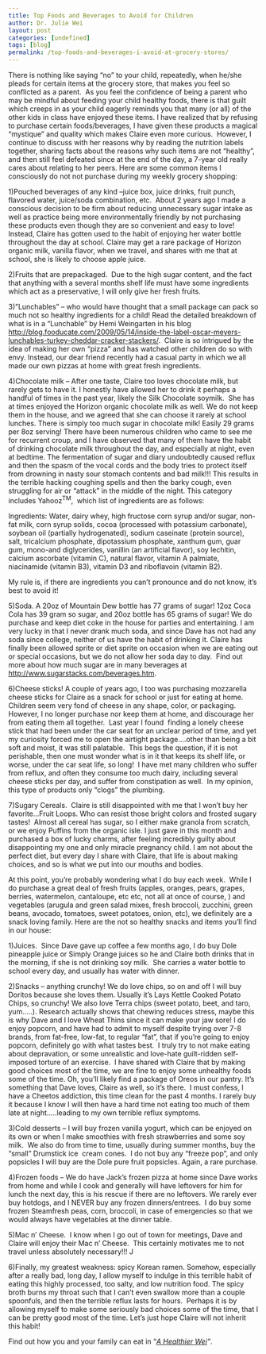 ```yaml
---
title: Top Foods and Beverages to Avoid for Children
author: Dr. Julie Wei
layout: post
categories: [undefined]
tags: [blog]
permalink: /top-foods-and-beverages-i-avoid-at-grocery-stores/
---
```

There is nothing like saying “no” to your child, repeatedly, when he/she pleads for certain items at the grocery store, that makes you feel so conflicted as a parent.  As you feel the confidence of being a parent who may be mindful about feeding your child healthy foods, there is that guilt which creeps in as your child eagerly reminds you that many (or all) of the other kids in class have enjoyed these items. I have realized that by refusing to purchase certain foods/beverages, I have given these products a magical “mystique” and quality which makes Claire even more curious.  However, I continue to discuss with her reasons why by reading the nutrition labels together, sharing facts about the reasons why such items are not “healthy”, and then still feel defeated since at the end of the day, a 7-year old really cares about relating to her peers. Here are some common items I consciously do not not purchase during my weekly grocery shopping:

1)Pouched beverages of any kind –juice box, juice drinks, fruit punch, flavored water, juice/soda combination, etc.  About 2 years ago I made a conscious decision to be firm about reducing unnecessary sugar intake as well as practice being more environmentally friendly by not purchasing these products even though they are so convenient and easy to love! Instead, Claire has gotten used to the habit of enjoying her water bottle throughout the day at school. Claire may get a rare package of Horizon organic milk, vanilla flavor, when we travel, and shares with me that at school, she is likely to choose apple juice.

2)Fruits that are prepackaged.  Due to the high sugar content, and the fact that anything with a several months shelf life must have some ingredients which act as a preservative, I will only give her fresh fruits.

3)”Lunchables” – who would have thought that a small package can pack so much not so healthy ingredients for a child! Read the detailed breakdown of what is in a “Lunchable” by Hemi Weingarten in his blog <http://blog.fooducate.com/2009/05/14/inside-the-label-oscar-meyers-lunchables-turkey-cheddar-cracker-stackers/>.  Claire is so intrigued by the idea of making her own “pizza” and has watched other children do so with envy. Instead, our dear friend recently had a casual party in which we all made our own pizzas at home with great fresh ingredients.

4)Chocolate milk – After one taste, Claire too loves chocolate milk, but rarely gets to have it. I honestly have allowed her to drink it perhaps a handful of times in the past year, likely the Silk Chocolate soymilk.  She has at times enjoyed the Horizon organic chocolate milk as well. We do not keep them in the house, and we agreed that she can choose it rarely at school lunches. There is simply too much sugar in chocolate milk! Easily 29 grams per 8oz serving! There have been numerous children who came to see me for recurrent croup, and I have observed that many of them have the habit of drinking chocolate milk throughout the day, and especially at night, even at bedtime. The fermentation of sugar and diary undoubtedly caused reflux and then the spasm of the vocal cords and the body tries to protect itself from drowning in nasty sour stomach contents and bad milk!!! This results in the terrible hacking coughing spells and then the barky cough, even struggling for air or “attack” in the middle of the night. This category includes Yahooz<sup>TM</sup>,  which list of ingredients are as follows:

Ingredients: Water, dairy whey, high fructose corn syrup and/or sugar, non-fat milk, corn syrup solids, cocoa (processed with potassium carbonate), soybean oil (partially hydrogenated), sodium caseinate (protein source), salt, tricalcium phosphate, dipotassium phosphate, xanthum gum, guar gum, mono-and diglycerides, vanillin (an artificial flavor), soy lechitin, calcium ascorbate (vitamin C), natural flavor, vitamin A palmiate, niacinamide (vitamin B3), vitamin D3 and riboflavoin (vitamin B2).

My rule is, if there are ingredients you can’t pronounce and do not know, it’s best to avoid it!

5)Soda. A 20oz of Mountain Dew bottle has 77 grams of sugar! 12oz Coca Cola has 39 gram so sugar, and 20oz bottle has 65 grams of sugar! We do purchase and keep diet coke in the house for parties and entertaining. I am very lucky in that I never drank much soda, and since Dave has not had any soda since college, neither of us have the habit of drinking it. Claire has finally been allowed sprite or diet sprite on occasion when we are eating out or special occasions, but we do not allow her soda day to day.  Find out more about how much sugar are in many beverages at <http://www.sugarstacks.com/beverages.htm>.

6)Cheese sticks! A couple of years ago, I too was purchasing mozzarella cheese sticks for Claire as a snack for school or just for eating at home. Children seem very fond of cheese in any shape, color, or packaging. However, I no longer purchase nor keep them at home, and discourage her from eating them all together.  Last year I found  finding a lonely cheese stick that had been under the car seat for an unclear period of time, and yet my curiosity forced me to open the airtight package….other than being a bit soft and moist, it was still palatable.  This begs the question, if it is not perishable, then one must wonder what is in it that keeps its shelf life, or worse, under the car seat life, so long!  I have met many children who suffer from reflux, and often they consume too much dairy, including several cheese sticks per day, and suffer from constipation as well.  In my opinion, this type of products only “clogs” the plumbing.

7)Sugary Cereals.  Claire is still disappointed with me that I won’t buy her favorite…Fruit Loops. Who can resist those bright colors and frosted sugary tastes!  Almost all cereal has sugar, so I either make granola from scratch, or we enjoy Puffins from the organic isle. I just gave in this month and purchased a box of lucky charms, after feeling incredibly guilty about disappointing my one and only miracle pregnancy child. I am not about the perfect diet, but every day I share with Claire, that life is about making choices, and so is what we put into our mouths and bodies.

At this point, you’re probably wondering what I do buy each week.  While I do purchase a great deal of fresh fruits (apples, oranges, pears, grapes, berries, watermelon, cantaloupe, etc etc, not all at once of course, ) and vegetables (arugula and green salad mixes, fresh broccoli, zucchini, green beans, avocado, tomatoes, sweet potatoes, onion, etc), we definitely are a snack loving family. Here are the not so healthy snacks and items you’ll find in our house:

1)Juices.  Since Dave gave up coffee a few months ago, I do buy Dole pineapple juice or Simply Orange juices so he and Claire both drinks that in the morning, if she is not drinking soy milk.  She carries a water bottle to school every day, and usually has water with dinner.

2)Snacks – anything crunchy! We do love chips, so on and off I will buy Doritos because she loves them. Usually it’s Lays Kettle Cooked Potato Chips, so crunchy! We also love Terra chips (sweet potato, beet, and taro, yum…..). Research actually shows that chewing reduces stress, maybe this is why Dave and I love Wheat Thins since it can make your jaw sore! I do enjoy popcorn, and have had to admit to myself despite trying over 7-8 brands, from fat-free, low-fat, to regular “fat”, that if you’re going to enjoy popcorn, definitely go with what tastes best.  I truly try to not make eating about depravation, or some unrealistic and love-hate guilt-ridden self-imposed torture of an exercise.  I have shared with Claire that by making good choices most of the time, we are fine to enjoy some unhealthy foods some of the time. Oh, you’ll likely find a package of Oreos in our pantry. It’s something that Dave loves, Claire as well, so it’s there.  I must confess, I have a Cheetos addiction, this time clean for the past 4 months. I rarely buy it because I know I will then have a hard time not eating too much of them late at night…..leading to my own terrible reflux symptoms.

3)Cold desserts – I will buy frozen vanilla yogurt, which can be enjoyed on its own or when I make smoothies with fresh strawberries and some soy milk.  We also do from time to time, usually during summer months, buy the “small” Drumstick ice  cream cones.  I do not buy any “freeze pop”, and only popsicles I will buy are the Dole pure fruit popsicles. Again, a rare purchase.

4)Frozen foods – We do have Jack’s frozen pizza at home since Dave works from home and while I cook and generally will have leftovers for him for lunch the next day, this is his rescue if there are no leftovers. We rarely ever buy hotdogs, and I NEVER buy any frozen dinners/entrees.  I do buy some frozen Steamfresh peas, corn, broccoli, in case of emergencies so that we would always have vegetables at the dinner table.

5)Mac n’ Cheese.  I know when I go out of town for meetings, Dave and Claire will enjoy their Mac n’ Cheese.  This certainly motivates me to not travel unless absolutely necessary!!! J

6)Finally, my greatest weakness: spicy Korean ramen. Somehow, especially after a really bad, long day, I allow myself to indulge in this terrible habit of eating this highly processed, too salty, and low nutrition food. The spicy broth burns my throat such that I can’t even swallow more than a couple spoonfuls, and then the terrible reflux lasts for hours.  Perhaps it is by allowing myself to make some seriously bad choices some of the time, that I can be pretty good most of the time. Let’s just hope Claire will not inherit this habit!

Find out how you and your family can eat in “*[A Healthier Wei][1]”*.



 [1]: http://ahealthierwei.com/the-book/ "The Book"
 [2]: http://ahealthierwei.com/the-book